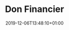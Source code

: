 ---
title: Don Financier
date: 2019-12-06T13:48:10+01:00
layout: don-financier
display_dons_desc: true
illu: /img/page-dons-financiers/illu-dons.svg
intro:
  first: "Règles Élémentaires est une association loi 1901 à but non-lucratif et reconnue d’intérêt général."
  second: "Jusqu’en août 2019, Règles Élémentaires a fonctionné uniquement grâce à des dons de particuliers. L’Association a depuis reçu le soutien financier de la ville de Paris et du Ministère des Solidarités et de la Santé. Afin d’assurer le bon développement de l’Association et de pérenniser notre action, nous sommes à la recherche de partenaires financiers de long-terme et comptons sur la générosité de notre communauté. Il n’y a pas de petite contribution : chaque euro versé nous permet de toujours plus changer les règles ! Tout don à l’Association est éligible à déduction fiscale."
title_block:
  title: "Bon à savoir"
  text: "Nous acceptons également vos dons par:"
payments:
  - img: /img/page-dons-financiers/cheque.svg
    text: Chèque
    subtext: "à l’ordre de : <br/> Règles Élémentaires"
    address: |
      Adresse :<br>
      Association Règles Élémentaires<br>
      La Cité Audacieuse<br>
      9 rue de Vaugirard 75006 Paris
  # - img: /img/page-dons-financiers/carte.svg
  #   text: Carte Bancaire
  #   subtext: Tout le temps via HelloAsso
  #   link: /soutenir/dons-financiers/#haWidget
  - img: /img/page-dons-financiers/virement.svg
    text: Virement
    subtext: "Voici l’IBAN de notre association : <br/> FR76 1027 8060 4500 0211 8560 110"
---